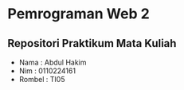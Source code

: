 # Pemrograman Web 2
## Repositori Praktikum Mata Kuliah 
- Nama   : Abdul Hakim
- Nim    : 0110224161
- Rombel : TI05